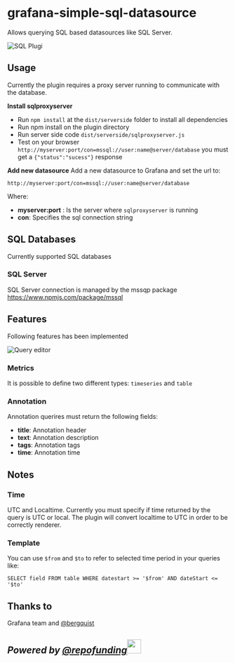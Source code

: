 # grafana-simple-sql-datasource

Allows querying SQL based datasources like SQL Server.

![SQL Plugi](https://raw.githubusercontent.com/gbrian/grafana-simple-sql-datasource/master/overview.png "Query editor")


## Usage
Currently the plugin requires a proxy server running to communicate with the database.

**Install sqlproxyserver**
 
 * Run `npm install` at the `dist/serverside` folder to install all dependencies
 * Run npm install on the plugin directory
 * Run server side code `dist/serverside/sqlproxyserver.js`
 * Test on your browser `http://myserver:port/con=mssql://user:name@server/database` you must get a `{"status":"sucess"}` response

**Add new datasource**
Add a new datasource to Grafana and set the url to:

````
http://myserver:port/con=mssql://user:name@server/database
````

Where:

 * **myserver:port** : Is the server where `sqlproxyserver` is running
 * **con**: Specifies the sql connection string

## SQL Databases
Currently supported SQL databases

### SQL Server
SQL Server connection is managed by the mssqp package https://www.npmjs.com/package/mssql  
  
## Features
Following features has been implemented

![Query editor](https://raw.githubusercontent.com/gbrian/grafana-simple-sql-datasource/master/query_editor.png "Query editor")

### Metrics
It is possible to define two different types: `timeseries` and `table`

### Annotation
Annotation querires must return the following fields:
 
 * **title**: Annotation header
 * **text**:  Annotation description
 * **tags**: Annotation tags
 * **time**: Annotation time

## Notes
### Time
UTC and Localtime. Currently you must specify if time returned by the query is UTC or local. 
The plugin will convert localtime to UTC in order to be correctly renderer.
### Template
You can use `$from` and `$to` to refer to selected time period in your queries like:

````
SELECT field FROM table WHERE datestart >= '$from' AND dateStart <= '$to'
```` 

## Thanks to
Grafana team and [@bergquist](https://github.com/bergquist)
 
## *Powered by <a href="https://github.com/gbrian/repofunding">@repofunding*<img src="https://avatars1.githubusercontent.com/u/38230168?s=460&v=4" width="32" height="32"/></a>

